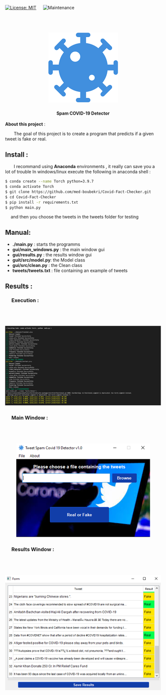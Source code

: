 [![License: MIT](https://img.shields.io/badge/License-MIT-yellow.svg)](https://opensource.org/licenses/MIT) &emsp; ![Maintenance](https://img.shields.io/badge/Maintained%3F-yes-green.svg)

<h1 align="center">
  <br>
  <a href="https://github.com/med-boubekri/SpamCOVID-19"><img src="gui/images/logo.png" alt="liffy"></a>
  <br>
</h1>
<h4 align="center">Spam COVID-19 Detector</h4> 

**About this project** :

&emsp;&emsp;The goal of this project is to create a program that predicts if a given tweet is fake or real.
## Install : 

&emsp;&emsp;I recommand using **Anaconda** environments , it really can save you a lot of trouble
In windows/linux execute the following in anaconda shell : 

```bash
$ conda create --name Torch python=3.9.7
$ conda activate Torch
$ git clone https://github.com/med-boubekri/Covid-Fact-Checker.git
$ cd Covid-Fact-Checker
$ pip install -r requirements.txt
$ python main.py
```
&emsp; and then you choose the tweets in the tweets folder for testing

## Manual: 
- **./main.py** : starts the programms 
- **gui/main_windows.py** : the main window gui
- **gui/results.py** : the results window gui 
- **guit/src/model.py**:  the Model class
- **gui/src/clean.py** : the Clean class 
- **tweets/tweets.txt** : file containing an example of tweets

## Results :
### &emsp; **Execution** : 
<h1 align="center">
  <br>
  <a href="https://github.com/med-boubekri/SpamCOVID-19"><img src="images/execution.png" alt="liffy"></a>
  <br>
</h1>

### &emsp; **Main Window** : 
<h1 align="center">
  <br>
  <a href="https://github.com/med-boubekri/SpamCOVID-19"><img src="images/main.png" alt="liffy"></a>
  <br>
</h1>

### &emsp; **Results Window** : 
<h1 align="center">
  <br>
  <a href="https://github.com/med-boubekri/SpamCOVID-19"><img src="images/results.png" alt="liffy"></a>
  <br>
</h1>
